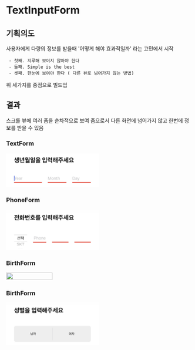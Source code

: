 # TextInputForm

## 기획의도

사용자에게 다량의 정보를 받을때 '어떻게 해야 효과적일까' 라는 고민에서 시작

```
 - 첫째. 지루해 보이지 않아야 한다
 - 둘째. Simple is the best
 - 셋째. 한눈에 보여야 한다 ( 다른 뷰로 넘어가지 않는 방법)
```

위 세가지를 중점으로 빌드업

## 결과

스크롤 뷰에 여러 폼을 순차적으로 보여 줌으로서 다른 화면에 넘어가지 않고 한번에 정보를 받을 수 있음 

 ### TextForm

 <img src="/Reference/BirthForm.jpg" width="50%" height="50%"></img>

 ### PhoneForm

 <img src="/Reference/PhoneForm.jpg" width="50%" height="50%"></img>

 ### BirthForm

 <img src="/Reference/BirthFormjpg" width="50%" height="50%"></img>

 ### BirthForm

 <img src="/Reference/GenderForm.jpg" width="50%" height="50%"></img>
